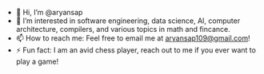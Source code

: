- 👋 Hi, I’m @aryansap
- 👀 I’m interested in software engineering, data science, AI, computer architecture, compilers, and various topics in math and fincance. 
- 📫 How to reach me: Feel free to email me at aryansap109@gmail.com!
- ⚡ Fun fact: I am an avid chess player, reach out to me if you ever want to play a game!

<!---
aryansap/aryansap is a ✨ special ✨ repository because its `README.md` (this file) appears on your GitHub profile.
You can click the Preview link to take a look at your changes.
--->
